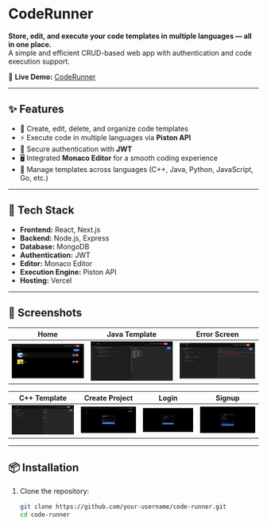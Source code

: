 # CodeRunner

**Store, edit, and execute your code templates in multiple languages — all in one place.**  
A simple and efficient CRUD-based web app with authentication and code execution support.

🔗 **Live Demo:** [CodeRunner](https://code-runner-zkom.vercel.app)

---

## ✨ Features

- 📝 Create, edit, delete, and organize code templates
- ⚡ Execute code in multiple languages via **Piston API**
- 🔑 Secure authentication with **JWT**
- 🖥️ Integrated **Monaco Editor** for a smooth coding experience
- 📂 Manage templates across languages (C++, Java, Python, JavaScript, Go, etc.)

---

## 🚀 Tech Stack

- **Frontend:** React, Next.js
- **Backend:** Node.js, Express
- **Database:** MongoDB
- **Authentication:** JWT
- **Editor:** Monaco Editor
- **Execution Engine:** Piston API
- **Hosting:** Vercel

---

## 📸 Screenshots

| Home                            | Java Template                   | Error Screen                      |
| ------------------------------- | ------------------------------- | --------------------------------- |
| ![Home](./screenshots/home.png) | ![Java](./screenshots/java.png) | ![Error](./screenshots/error.png) |

| C++ Template                  | Create Project                                      | Login                             | Signup                              |
| ----------------------------- | --------------------------------------------------- | --------------------------------- | ----------------------------------- |
| ![C++](./screenshots/cpp.png) | ![Create Project](./screenshots/create_project.png) | ![Login](./screenshots/login.png) | ![Signup](./screenshots/signup.png) |

---

## 📦 Installation

1. Clone the repository:
   ```bash
   git clone https://github.com/your-username/code-runner.git
   cd code-runner
   ```
